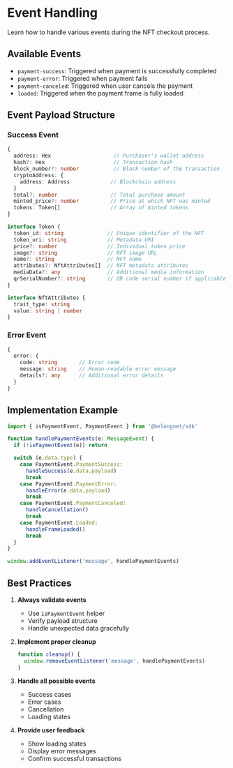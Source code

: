 # Event Handling

Learn how to handle various events during the NFT checkout process.

## Available Events

- `payment-success`: Triggered when payment is successfully completed
- `payment-error`: Triggered when payment fails
- `payment-canceled`: Triggered when user cancels the payment
- `loaded`: Triggered when the payment frame is fully loaded

## Event Payload Structure

### Success Event

```typescript
{
  address: Hex                    // Purchaser's wallet address
  hash?: Hex                      // Transaction hash
  block_number?: number           // Block number of the transaction
  cryptoAddress: {
    address: Address             // Blockchain address
  }
  total?: number                 // Total purchase amount
  minted_price?: number          // Price at which NFT was minted
  tokens: Token[]                // Array of minted tokens
}

interface Token {
  token_id: string              // Unique identifier of the NFT
  token_uri: string             // Metadata URI
  price?: number                // Individual token price
  image?: string                // NFT image URL
  name?: string                 // NFT name
  attributes?: NftAttributes[]  // NFT metadata attributes
  mediaData?: any               // Additional media information
  qrSerialNumber?: string       // QR code serial number if applicable
}

interface NftAttributes {
  trait_type: string
  value: string | number
}
```

### Error Event

```typescript
{
  error: {
    code: string       // Error code
    message: string    // Human-readable error message
    details?: any      // Additional error details
  }
}
```

## Implementation Example

```typescript
import { isPaymentEvent, PaymentEvent } from '@belongnet/sdk'

function handlePaymentEvents(e: MessageEvent) {
  if (!isPaymentEvent(e)) return

  switch (e.data.type) {
    case PaymentEvent.PaymentSuccess:
      handleSuccess(e.data.payload)
      break
    case PaymentEvent.PaymentError:
      handleError(e.data.payload)
      break
    case PaymentEvent.PaymentCanceled:
      handleCancellation()
      break
    case PaymentEvent.Loaded:
      handleFrameLoaded()
      break
  }
}

window.addEventListener('message', handlePaymentEvents)
```

## Best Practices

1. **Always validate events**

   - Use `isPaymentEvent` helper
   - Verify payload structure
   - Handle unexpected data gracefully

2. **Implement proper cleanup**

   ```typescript
   function cleanup() {
     window.removeEventListener('message', handlePaymentEvents)
   }
   ```

3. **Handle all possible events**

   - Success cases
   - Error cases
   - Cancellation
   - Loading states

4. **Provide user feedback**
   - Show loading states
   - Display error messages
   - Confirm successful transactions
